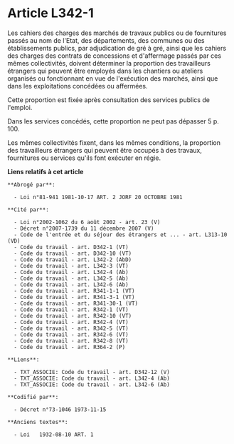 # Article L342-1

Les cahiers des charges des marchés de travaux publics ou de fournitures passés au nom de l'Etat, des départements, des
communes ou des établissements publics, par adjudication de gré à gré, ainsi que les cahiers des charges des contrats de
concessions et d'affermage passés par ces mêmes collectivités, doivent déterminer la proportion des travailleurs étrangers
qui peuvent être employés dans les chantiers ou ateliers organisés ou fonctionnant en vue de l'exécution des marchés, ainsi
que dans les exploitations concédées ou affermées.

Cette proportion est fixée après consultation des services publics de l'emploi.

Dans les services concédés, cette proportion ne peut pas dépasser 5 p. 100.

Les mêmes collectivités fixent, dans les mêmes conditions, la proportion des travailleurs étrangers qui peuvent être occupés
à des travaux, fournitures ou services qu'ils font exécuter en régie.

**Liens relatifs à cet article**

	**Abrogé par**:

	  - Loi n°81-941 1981-10-17 ART. 2 JORF 20 OCTOBRE 1981

	**Cité par**:

	  - Loi n°2002-1062 du 6 août 2002 - art. 23 (V)
	  - Décret n°2007-1739 du 11 décembre 2007 (V)
	  - Code de l'entrée et du séjour des étrangers et ... - art. L313-10 (VD)
	  - Code du travail - art. D342-1 (VT)
	  - Code du travail - art. D342-10 (VT)
	  - Code du travail - art. L342-2 (AbD)
	  - Code du travail - art. L342-3 (VT)
	  - Code du travail - art. L342-4 (Ab)
	  - Code du travail - art. L342-5 (Ab)
	  - Code du travail - art. L342-6 (Ab)
	  - Code du travail - art. R341-1-1 (VT)
	  - Code du travail - art. R341-3-1 (VT)
	  - Code du travail - art. R341-30-1 (VT)
	  - Code du travail - art. R342-1 (VT)
	  - Code du travail - art. R342-10 (VT)
	  - Code du travail - art. R342-4 (VT)
	  - Code du travail - art. R342-5 (VT)
	  - Code du travail - art. R342-6 (VT)
	  - Code du travail - art. R342-8 (VT)
	  - Code du travail - art. R364-2 (P)

	**Liens**:

	  - TXT_ASSOCIE: Code du travail - art. D342-12 (V)
	  - TXT_ASSOCIE: Code du travail - art. L342-4 (Ab)
	  - TXT_ASSOCIE: Code du travail - art. L342-6 (Ab)

	**Codifié par**:

	  - Décret n°73-1046 1973-11-15

	**Anciens textes**:

	  - Loi   1932-08-10 ART. 1
